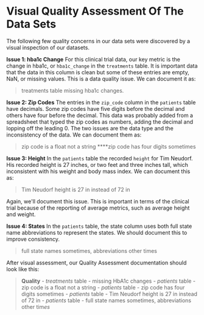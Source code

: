 # Visual Quality Assessment Of The Data Sets
The following few quality concerns in our data sets were discovered by a visual inspection of our datasets.

**Issue 1: hba1c Change**
For this clinical trial data, our key metric is the change in hba1c, or `hba1c_change` in the `treatments` table. It is important data that the data in this column is clean but some of these entries are empty, NaN, or missing values. This is a data quality issue. We can document it as:

> treatments table missing hba1c changes.

**Issue 2: Zip Codes**
The entries in the `zip_code` column in the `patients` table have decimals. Some zip codes have five digits before the decimal and others have four before the decimal. This data was probably added from a spreadsheet that typed the zip codes as numbers, adding the decimal and lopping off the leading 0.
The two issues are the data type and the inconsistency of the data. We can document them as:

> zip code is a float not a string ****zip code has four digits sometimes

**Issue 3: Height**
In the `patients` table the recorded `height` for Tim Neudorf. His recorded height is 27 inches, or two feet and three inches tall, which inconsistent with his weight and body mass index. We can document this as:

> Tim Neudorf height is 27 in instead of 72 in

Again, we'll document this issue. This is important in terms of the clinical trial because of the reporting of average metrics, such as average height and weight.

**Issue 4: States**
In the `patients` table, the state column uses both full state name abbreviations to represent the states. We should document this to improve consistency.

> full state names sometimes, abbreviations other times

After visual assessment, our Quality Assessment documentation should look like this:

> **Quality**
    - *treatments* table - missing HbA1c changes
    - *patients* table - zip code is a float not a string
    - *patients* table - zip code has four digits sometimes
    - *patients* table - Tim Neudorf height is 27 in instead of 72 in
    - *patients* table - full state names sometimes, abbreviations other tim*es*




